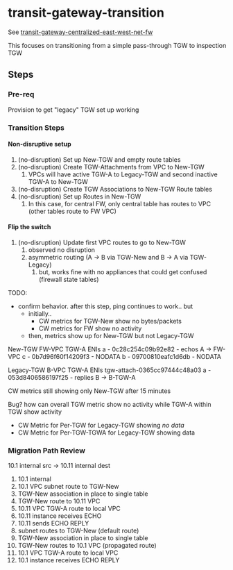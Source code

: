 # transit-gateway-transition

See [transit-gateway-centralized-east-west-net-fw](../transit-gateway-centralized-east-west-net-fw)

This focuses on transitioning from a simple pass-through TGW to inspection TGW

## Steps

### Pre-req

Provision to get "legacy" TGW set up working

### Transition Steps

#### Non-disruptive setup

1. (no-disruption) Set up New-TGW and empty route tables
2. (no-disruption) Create TGW-Attachments from VPC to New-TGW
   1. VPCs will have active TGW-A to Legacy-TGW and second inactive TGW-A to New-TGW
3. (no-disruption) Create TGW Associations to New-TGW Route tables
4. (no-disruption) Set up Routes in New-TGW
   1. In this case, for central FW, only central table has routes to VPC (other tables route to FW VPC)

#### Flip the switch

1. (no-disruption) Update first VPC routes to go to New-TGW
   1. observed no disruption
   2. asymmetric routing (A -> B via TGW-New and B -> A via TGW-Legacy)
      1. but, works fine with no appliances that could get confused (firewall state tables)

TODO:
- confirm behavior. after this step, ping continues to work.. but
  - initially..
    - CW metrics for TGW-New show no bytes/packets
    - CW metrics for FW show no activity
  - then, metrics show up for New-TGW but not Legacy-TGW


New-TGW FW-VPC TGW-A ENIs 
a - 0c28c254c09b92e82 - echos A -> FW-VPC
c - 0b7d96f60f14209f3 - NODATA
b - 09700810eafc1d6db - NODATA

Legacy-TGW B-VPC TGW-A ENIs tgw-attach-0365cc97444c48a03
a - 053d8406586197f25 - replies B -> B-TGW-A

CW metrics still showing only New-TGW after 15 minutes

Bug? how can overall TGW metric show no activity while TGW-A within TGW show activity
- CW Metric for Per-TGW for Legacy-TGW showing _no data_
- CW Metric for Per-TGW-TGWA for Legacy-TGW showing data

### Migration Path Review

10.1 internal src -> 10.11 internal dest

1. 10.1 internal
2. 10.1 VPC subnet route to TGW-New
3. TGW-New association in place to single table
4. TGW-New route to 10.11 VPC
5. 10.11 VPC TGW-A route to local VPC
6. 10.11 instance receives ECHO
7. 10.11 sends ECHO REPLY
8. subnet routes to TGW-New (default route)
9. TGW-New association in place to single table
10. TGW-New routes to 10.1 VPC (propagated route)
11. 10.1 VPC TGW-A route to local VPC
12. 10.1 instance receives ECHO REPLY